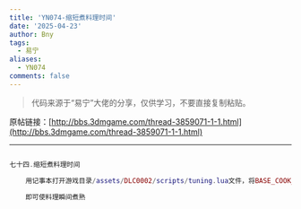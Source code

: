 ```yaml
---
title: 'YN074-缩短煮料理时间'
date: '2025-04-23'
author: Bny
tags:
  - 易宁
aliases:
  - YN074
comments: false
---
```


> 代码来源于“易宁”大佬的分享，仅供学习，不要直接复制粘贴。

原帖链接：[http://bbs.3dmgame.com/thread-3859071-1-1.html](http://bbs.3dmgame.com/thread-3859071-1-1.html)

---

```lua  

七十四.缩短煮料理时间	用记事本打开游戏目录/assets/DLC0002/scripts/tuning.lua文件，将BASE_COOK_TIME = night_time*.3333,替换为BASE_COOK_TIME = seg_time*.01,	即可使料理瞬间煮熟

```  

